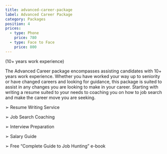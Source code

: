 ```yaml
---
title: advanced-career-package
label: Advanced Career Package
category: Packages
position: 4
prices: 
  - type: Phone
    price: 780
  - type: Face to Face
    price: 800
---
```

(10+ years work experience)



The Advanced Career package encompasses assisting candidates with 10+ years work experience. Whether you have worked your way up to seniority or have changed careers and looking for guidance, this package is suited to assist in any changes you are looking to make in your career. Starting with writing a resume suited to your needs to coaching you on how to job search and make the career move you are seeking.

➢	Resume Writing Service

➢	Job Search Coaching

➢	Interview Preparation

➢	Salary Guide

➢	Free “Complete Guide to Job Hunting” e-book
